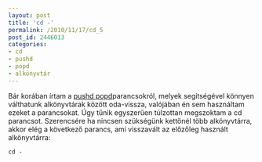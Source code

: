 ```yaml
---
layout: post
title: 'cd -'
permalink: /2010/11/17/cd_5
post_id: 2446013
categories: 
- cd
- pushd
- popd
- alkönyvtár
---
```


Bár korában írtam a 
[pushd popd](http://commandline.blog.hu/2010/01/16/pushd_popd)parancsokról, melyek segítségével könnyen válthatunk alkönyvtárak között oda-vissza, valójában én sem használtam ezeket a parancsokat. Úgy tűnik egyszerűen túlzottan megszoktam a cd parancsot. 
Szerencsére ha nincsen szükségünk kettőnél több alkönyvtárra, akkor elég a következő parancs, ami visszavált az előzőleg használt alkönyvtárra: 
```
cd -
```